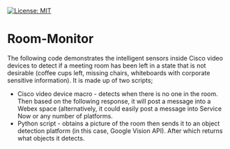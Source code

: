 [![License: MIT](https://img.shields.io/badge/License-MIT-yellow.svg)](https://opensource.org/licenses/MIT)

# Room-Monitor
The following code demonstrates the intelligent sensors inside Cisco video devices to detect if a meeting room has been left in a state that is not desirable (coffee cups left, missing chairs, whiteboards with corporate sensitive information). It is made up of two scripts;
* Cisco video device macro - detects when there is no one in the room. Then based on the following response, it will post a message into a Webex space (alternatively, it could easily post a message into Service Now or any number of platforms.
* Python script - obtains a picture of the room then sends it to an object detection platform (in this case, Google Vision API). After which returns what objects it detects.

